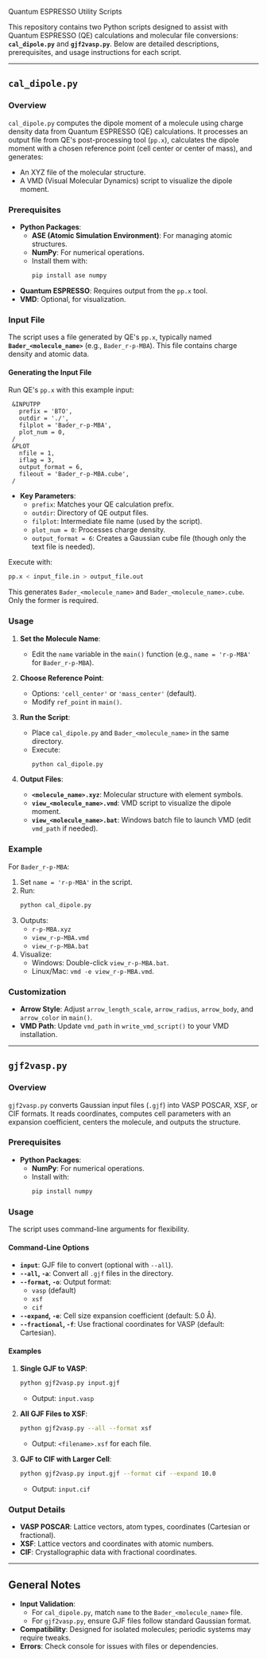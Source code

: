   Quantum ESPRESSO Utility Scripts

  This repository contains two Python scripts designed to assist with Quantum ESPRESSO (QE) calculations and molecular file conversions: **`cal_dipole.py`** and **`gjf2vasp.py`**. Below are detailed descriptions, prerequisites, and usage instructions for each script.

  ---

  ## `cal_dipole.py`

  ### Overview
  `cal_dipole.py` computes the dipole moment of a molecule using charge density data from Quantum ESPRESSO (QE) calculations. It processes an output file from QE's post-processing tool (`pp.x`), calculates the dipole moment with a chosen reference point (cell center or center of mass), and generates:
  - An XYZ file of the molecular structure.
  - A VMD (Visual Molecular Dynamics) script to visualize the dipole moment.

  ### Prerequisites
  - **Python Packages**:
    - **ASE (Atomic Simulation Environment)**: For managing atomic structures.
    - **NumPy**: For numerical operations.
    - Install them with:
      ```bash
      pip install ase numpy
      ```
  - **Quantum ESPRESSO**: Requires output from the `pp.x` tool.
  - **VMD**: Optional, for visualization.

  ### Input File
  The script uses a file generated by QE's `pp.x`, typically named **`Bader_<molecule_name>`** (e.g., `Bader_r-p-MBA`). This file contains charge density and atomic data.

  #### Generating the Input File
  Run QE's `pp.x` with this example input:
  ```plaintext
   &INPUTPP
     prefix = 'BTO',
     outdir = './',
     filplot = 'Bader_r-p-MBA',
     plot_num = 0,
   /
   &PLOT
     nfile = 1,
     iflag = 3,
     output_format = 6,
     fileout = 'Bader_r-p-MBA.cube',
   /
  ```
  - **Key Parameters**:
    - `prefix`: Matches your QE calculation prefix.
    - `outdir`: Directory of QE output files.
    - `filplot`: Intermediate file name (used by the script).
    - `plot_num = 0`: Processes charge density.
    - `output_format = 6`: Creates a Gaussian cube file (though only the text file is needed).

  Execute with:
  ```bash
  pp.x < input_file.in > output_file.out
  ```
  This generates `Bader_<molecule_name>` and `Bader_<molecule_name>.cube`. Only the former is required.

  ### Usage
  1. **Set the Molecule Name**:
     - Edit the `name` variable in the `main()` function (e.g., `name = 'r-p-MBA'` for `Bader_r-p-MBA`).

  2. **Choose Reference Point**:
     - Options: `'cell_center'` or `'mass_center'` (default).
     - Modify `ref_point` in `main()`.

  3. **Run the Script**:
     - Place `cal_dipole.py` and `Bader_<molecule_name>` in the same directory.
     - Execute:
       ```bash
       python cal_dipole.py
       ```

  4. **Output Files**:
     - **`<molecule_name>.xyz`**: Molecular structure with element symbols.
     - **`view_<molecule_name>.vmd`**: VMD script to visualize the dipole moment.
     - **`view_<molecule_name>.bat`**: Windows batch file to launch VMD (edit `vmd_path` if needed).

  ### Example
  For `Bader_r-p-MBA`:
  1. Set `name = 'r-p-MBA'` in the script.
  2. Run:
     ```bash
     python cal_dipole.py
     ```
  3. Outputs:
     - `r-p-MBA.xyz`
     - `view_r-p-MBA.vmd`
     - `view_r-p-MBA.bat`
  4. Visualize:
     - Windows: Double-click `view_r-p-MBA.bat`.
     - Linux/Mac: `vmd -e view_r-p-MBA.vmd`.

  ### Customization
  - **Arrow Style**: Adjust `arrow_length_scale`, `arrow_radius`, `arrow_body`, and `arrow_color` in `main()`.
  - **VMD Path**: Update `vmd_path` in `write_vmd_script()` to your VMD installation.

  ---

  ## `gjf2vasp.py`

  ### Overview
  `gjf2vasp.py` converts Gaussian input files (`.gjf`) into VASP POSCAR, XSF, or CIF formats. It reads coordinates, computes cell parameters with an expansion coefficient, centers the molecule, and outputs the structure.

  ### Prerequisites
  - **Python Packages**:
    - **NumPy**: For numerical operations.
    - Install with:
      ```bash
      pip install numpy
      ```

  ### Usage
  The script uses command-line arguments for flexibility.

  #### Command-Line Options
  - **`input`**: GJF file to convert (optional with `--all`).
  - **`--all`, `-a`**: Convert all `.gjf` files in the directory.
  - **`--format`, `-o`**: Output format:
    - `vasp` (default)
    - `xsf`
    - `cif`
  - **`--expand`, `-e`**: Cell size expansion coefficient (default: 5.0 Å).
  - **`--fractional`, `-f`**: Use fractional coordinates for VASP (default: Cartesian).

  #### Examples
  1. **Single GJF to VASP**:
     ```bash
     python gjf2vasp.py input.gjf
     ```
     - Output: `input.vasp`

  2. **All GJF Files to XSF**:
     ```bash
     python gjf2vasp.py --all --format xsf
     ```
     - Output: `<filename>.xsf` for each file.

  3. **GJF to CIF with Larger Cell**:
     ```bash
     python gjf2vasp.py input.gjf --format cif --expand 10.0
     ```
     - Output: `input.cif`

  ### Output Details
  - **VASP POSCAR**: Lattice vectors, atom types, coordinates (Cartesian or fractional).
  - **XSF**: Lattice vectors and coordinates with atomic numbers.
  - **CIF**: Crystallographic data with fractional coordinates.

  ---

  ## General Notes
  - **Input Validation**:
    - For `cal_dipole.py`, match `name` to the `Bader_<molecule_name>` file.
    - For `gjf2vasp.py`, ensure GJF files follow standard Gaussian format.
  - **Compatibility**: Designed for isolated molecules; periodic systems may require tweaks.
  - **Errors**: Check console for issues with files or dependencies.
